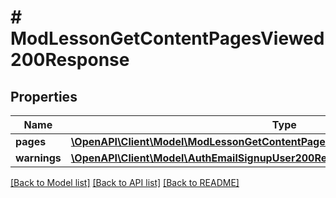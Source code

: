 # # ModLessonGetContentPagesViewed200Response

## Properties

Name | Type | Description | Notes
------------ | ------------- | ------------- | -------------
**pages** | [**\OpenAPI\Client\Model\ModLessonGetContentPagesViewed200ResponsePagesInner[]**](ModLessonGetContentPagesViewed200ResponsePagesInner.md) |  |
**warnings** | [**\OpenAPI\Client\Model\AuthEmailSignupUser200ResponseWarningsInner[]**](AuthEmailSignupUser200ResponseWarningsInner.md) |  | [optional]

[[Back to Model list]](../../README.md#models) [[Back to API list]](../../README.md#endpoints) [[Back to README]](../../README.md)
